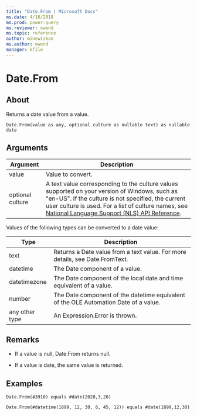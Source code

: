 ```yaml
---
title: "Date.From | Microsoft Docs"
ms.date: 4/16/2018
ms.prod: power-query
ms.reviewer: owend
ms.topic: reference
author: minewiskan
ms.author: owend
manager: kfile
---
```

# Date.From

  
## About  
Returns a date value from a value.  
  
```  
Date.From(value as any, optional culture as nullable text) as nullable date  
```  
  
## Arguments  
  
|Argument|Description|  
|------------|---------------|  
|value|Value to convert.|  
|optional culture|A text value corresponding to the culture values supported on your version of Windows, such as "en-US". If the culture is not specified, the current user culture is used. For a list of culture names, see [National Language Support (NLS) API Reference](http://msdn.microsoft.com/en-us/goglobal/bb896001.aspx).|  
  
Values of the following types can be converted to a date value:  
  
|**Type**|**Description**|  
|------------|-------------------|  
|text|Returns a Date value from a text value. For more details, see Date.FromText.|  
|datetime|The Date component of a value.|  
|datetimezone|The Date component of the local date and time equivalent of a value.|  
|number|The Date component of the datetime equivalent of the OLE Automation Date of  a value.|  
|any other type|An Expression.Error is thrown.|  
  
## <a name="__toc360788945"></a>Remarks  
  
-   If a value is null, Date.From returns null.  
  
-   If a value is date, the same value is returned.  
  
## Examples  
  
```  
Date.From(43910) equals #date(2020,3,20)  
```  
  
```  
Date.From(#datetime(1899, 12, 30, 6, 45, 12)) equals #date(1899,12,30)  
```  

